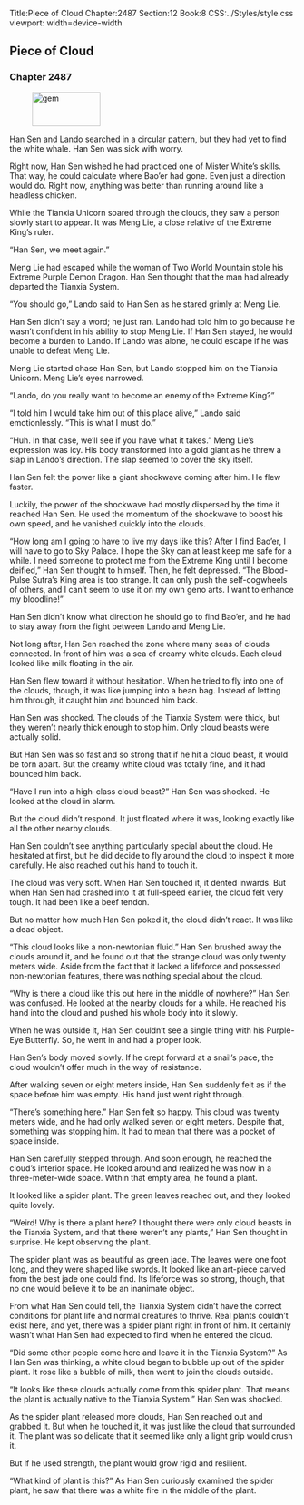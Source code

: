 Title:Piece of Cloud 
Chapter:2487 
Section:12 
Book:8 
CSS:../Styles/style.css 
viewport: width=device-width
  
## Piece of Cloud
### Chapter 2487
  
<figure>
	<img src="../Images/gem.gif" alt="gem" id="gem" width="120" height="60" />
</figure>
  

  
Han Sen and Lando searched in a circular pattern, but they had yet to find the white whale. Han Sen was sick with worry.

Right now, Han Sen wished he had practiced one of Mister White’s skills. That way, he could calculate where Bao’er had gone. Even just a direction would do. Right now, anything was better than running around like a headless chicken.

While the Tianxia Unicorn soared through the clouds, they saw a person slowly start to appear. It was Meng Lie, a close relative of the Extreme King’s ruler.

“Han Sen, we meet again.”

Meng Lie had escaped while the woman of Two World Mountain stole his Extreme Purple Demon Dragon. Han Sen thought that the man had already departed the Tianxia System.

“You should go,” Lando said to Han Sen as he stared grimly at Meng Lie.

Han Sen didn’t say a word; he just ran. Lando had told him to go because he wasn’t confident in his ability to stop Meng Lie. If Han Sen stayed, he would become a burden to Lando. If Lando was alone, he could escape if he was unable to defeat Meng Lie.

Meng Lie started chase Han Sen, but Lando stopped him on the Tianxia Unicorn. Meng Lie’s eyes narrowed.

“Lando, do you really want to become an enemy of the Extreme King?”

“I told him I would take him out of this place alive,” Lando said emotionlessly. “This is what I must do.”

“Huh. In that case, we’ll see if you have what it takes.” Meng Lie’s expression was icy. His body transformed into a gold giant as he threw a slap in Lando’s direction. The slap seemed to cover the sky itself.

Han Sen felt the power like a giant shockwave coming after him. He flew faster.

Luckily, the power of the shockwave had mostly dispersed by the time it reached Han Sen. He used the momentum of the shockwave to boost his own speed, and he vanished quickly into the clouds.

“How long am I going to have to live my days like this? After I find Bao’er, I will have to go to Sky Palace. I hope the Sky can at least keep me safe for a while. I need someone to protect me from the Extreme King until I become deified,” Han Sen thought to himself. Then, he felt depressed. “The Blood-Pulse Sutra’s King area is too strange. It can only push the self-cogwheels of others, and I can’t seem to use it on my own geno arts. I want to enhance my bloodline!”

Han Sen didn’t know what direction he should go to find Bao’er, and he had to stay away from the fight between Lando and Meng Lie.

Not long after, Han Sen reached the zone where many seas of clouds connected. In front of him was a sea of creamy white clouds. Each cloud looked like milk floating in the air.

Han Sen flew toward it without hesitation. When he tried to fly into one of the clouds, though, it was like jumping into a bean bag. Instead of letting him through, it caught him and bounced him back.

Han Sen was shocked. The clouds of the Tianxia System were thick, but they weren’t nearly thick enough to stop him. Only cloud beasts were actually solid.

But Han Sen was so fast and so strong that if he hit a cloud beast, it would be torn apart. But the creamy white cloud was totally fine, and it had bounced him back.

“Have I run into a high-class cloud beast?” Han Sen was shocked. He looked at the cloud in alarm.

But the cloud didn’t respond. It just floated where it was, looking exactly like all the other nearby clouds.

Han Sen couldn’t see anything particularly special about the cloud. He hesitated at first, but he did decide to fly around the cloud to inspect it more carefully. He also reached out his hand to touch it.

The cloud was very soft. When Han Sen touched it, it dented inwards. But when Han Sen had crashed into it at full-speed earlier, the cloud felt very tough. It had been like a beef tendon.

But no matter how much Han Sen poked it, the cloud didn’t react. It was like a dead object.

“This cloud looks like a non-newtonian fluid.” Han Sen brushed away the clouds around it, and he found out that the strange cloud was only twenty meters wide. Aside from the fact that it lacked a lifeforce and possessed non-newtonian features, there was nothing special about the cloud.

“Why is there a cloud like this out here in the middle of nowhere?” Han Sen was confused. He looked at the nearby clouds for a while. He reached his hand into the cloud and pushed his whole body into it slowly.

When he was outside it, Han Sen couldn’t see a single thing with his Purple-Eye Butterfly. So, he went in and had a proper look.

Han Sen’s body moved slowly. If he crept forward at a snail’s pace, the cloud wouldn’t offer much in the way of resistance.

After walking seven or eight meters inside, Han Sen suddenly felt as if the space before him was empty. His hand just went right through.

“There’s something here.” Han Sen felt so happy. This cloud was twenty meters wide, and he had only walked seven or eight meters. Despite that, something was stopping him. It had to mean that there was a pocket of space inside.

Han Sen carefully stepped through. And soon enough, he reached the cloud’s interior space. He looked around and realized he was now in a three-meter-wide space. Within that empty area, he found a plant.

It looked like a spider plant. The green leaves reached out, and they looked quite lovely.

“Weird! Why is there a plant here? I thought there were only cloud beasts in the Tianxia System, and that there weren’t any plants,” Han Sen thought in surprise. He kept observing the plant.

The spider plant was as beautiful as green jade. The leaves were one foot long, and they were shaped like swords. It looked like an art-piece carved from the best jade one could find. Its lifeforce was so strong, though, that no one would believe it to be an inanimate object.

From what Han Sen could tell, the Tianxia System didn’t have the correct conditions for plant life and normal creatures to thrive. Real plants couldn’t exist here, and yet, there was a spider plant right in front of him. It certainly wasn’t what Han Sen had expected to find when he entered the cloud.

“Did some other people come here and leave it in the Tianxia System?” As Han Sen was thinking, a white cloud began to bubble up out of the spider plant. It rose like a bubble of milk, then went to join the clouds outside.

“It looks like these clouds actually come from this spider plant. That means the plant is actually native to the Tianxia System.” Han Sen was shocked.

As the spider plant released more clouds, Han Sen reached out and grabbed it. But when he touched it, it was just like the cloud that surrounded it. The plant was so delicate that it seemed like only a light grip would crush it.

But if he used strength, the plant would grow rigid and resilient.

“What kind of plant is this?” As Han Sen curiously examined the spider plant, he saw that there was a white fire in the middle of the plant.
